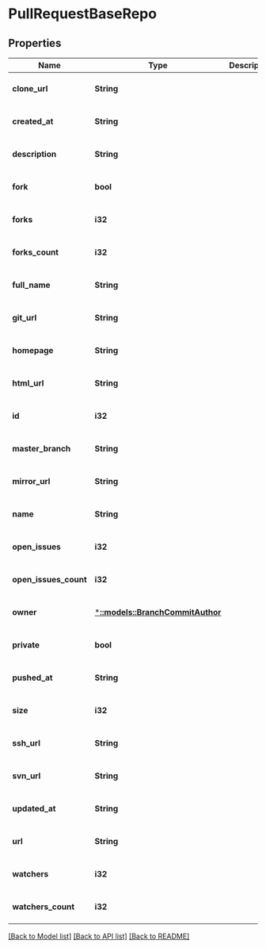 # PullRequestBaseRepo

## Properties
Name | Type | Description | Notes
------------ | ------------- | ------------- | -------------
**clone_url** | **String** |  | [optional] [default to null]
**created_at** | **String** |  | [optional] [default to null]
**description** | **String** |  | [optional] [default to null]
**fork** | **bool** |  | [optional] [default to null]
**forks** | **i32** |  | [optional] [default to null]
**forks_count** | **i32** |  | [optional] [default to null]
**full_name** | **String** |  | [optional] [default to null]
**git_url** | **String** |  | [optional] [default to null]
**homepage** | **String** |  | [optional] [default to null]
**html_url** | **String** |  | [optional] [default to null]
**id** | **i32** |  | [optional] [default to null]
**master_branch** | **String** |  | [optional] [default to null]
**mirror_url** | **String** |  | [optional] [default to null]
**name** | **String** |  | [optional] [default to null]
**open_issues** | **i32** |  | [optional] [default to null]
**open_issues_count** | **i32** |  | [optional] [default to null]
**owner** | [***::models::BranchCommitAuthor**](branch_commit_author.md) |  | [optional] [default to null]
**private** | **bool** |  | [optional] [default to null]
**pushed_at** | **String** |  | [optional] [default to null]
**size** | **i32** |  | [optional] [default to null]
**ssh_url** | **String** |  | [optional] [default to null]
**svn_url** | **String** |  | [optional] [default to null]
**updated_at** | **String** |  | [optional] [default to null]
**url** | **String** |  | [optional] [default to null]
**watchers** | **i32** |  | [optional] [default to null]
**watchers_count** | **i32** |  | [optional] [default to null]

[[Back to Model list]](../README.md#documentation-for-models) [[Back to API list]](../README.md#documentation-for-api-endpoints) [[Back to README]](../README.md)


